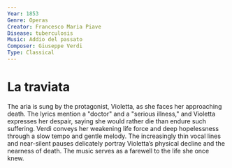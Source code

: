 ```yaml
---
Year: 1853
Genre: Operas
Creator: Francesco Maria Piave
Disease: tuberculosis
Music: Addio del passato
Composer: Giuseppe Verdi
Type: Classical
---
```


# La traviata

The aria is sung by the protagonist, Violetta, as she faces her approaching death. The lyrics mention a "doctor" and a "serious illness," and Violetta expresses her despair, saying she would rather die than endure such suffering. Verdi conveys her weakening life force and deep hopelessness through a slow tempo and gentle melody. The increasingly thin vocal lines and near-silent pauses delicately portray Violetta’s physical decline and the nearness of death. The music serves as a farewell to the life she once knew.
